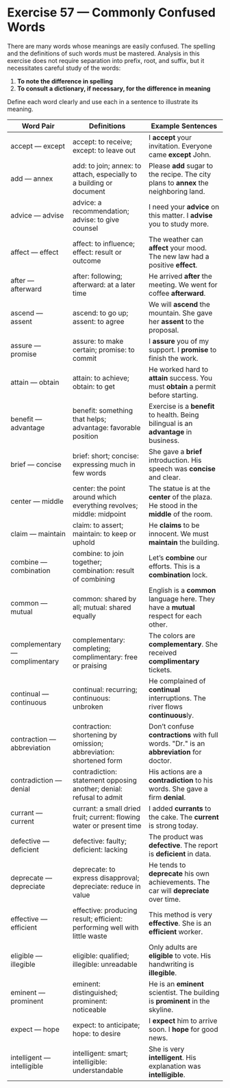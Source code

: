 # Exercise 57 — Commonly Confused Words

There are many words whose meanings are easily confused. The spelling and the definitions of such words must be mastered. Analysis in this exercise does not require separation into prefix, root, and suffix, but it necessitates careful study of the words:  

1. **To note the difference in spelling**  
2. **To consult a dictionary, if necessary, for the difference in meaning**  

Define each word clearly and use each in a sentence to illustrate its meaning.  

| Word Pair | Definitions | Example Sentences |
|-----------|------------|------------------|
| accept — except | accept: to receive; except: to leave out | I **accept** your invitation. Everyone came **except** John. |
| add — annex | add: to join; annex: to attach, especially to a building or document | Please **add** sugar to the recipe. The city plans to **annex** the neighboring land. |
| advice — advise | advice: a recommendation; advise: to give counsel | I need your **advice** on this matter. I **advise** you to study more. |
| affect — effect | affect: to influence; effect: result or outcome | The weather can **affect** your mood. The new law had a positive **effect**. |
| after — afterward | after: following; afterward: at a later time | He arrived **after** the meeting. We went for coffee **afterward**. |
| ascend — assent | ascend: to go up; assent: to agree | We will **ascend** the mountain. She gave her **assent** to the proposal. |
| assure — promise | assure: to make certain; promise: to commit | I **assure** you of my support. I **promise** to finish the work. |
| attain — obtain | attain: to achieve; obtain: to get | He worked hard to **attain** success. You must **obtain** a permit before starting. |
| benefit — advantage | benefit: something that helps; advantage: favorable position | Exercise is a **benefit** to health. Being bilingual is an **advantage** in business. |
| brief — concise | brief: short; concise: expressing much in few words | She gave a **brief** introduction. His speech was **concise** and clear. |
| center — middle | center: the point around which everything revolves; middle: midpoint | The statue is at the **center** of the plaza. He stood in the **middle** of the room. |
| claim — maintain | claim: to assert; maintain: to keep or uphold | He **claims** to be innocent. We must **maintain** the building. |
| combine — combination | combine: to join together; combination: result of combining | Let’s **combine** our efforts. This is a **combination** lock. |
| common — mutual | common: shared by all; mutual: shared equally | English is a **common** language here. They have a **mutual** respect for each other. |
| complementary — complimentary | complementary: completing; complimentary: free or praising | The colors are **complementary**. She received **complimentary** tickets. |
| continual — continuous | continual: recurring; continuous: unbroken | He complained of **continual** interruptions. The river flows **continuous**ly. |
| contraction — abbreviation | contraction: shortening by omission; abbreviation: shortened form | Don’t confuse **contractions** with full words. "Dr." is an **abbreviation** for doctor. |
| contradiction — denial | contradiction: statement opposing another; denial: refusal to admit | His actions are a **contradiction** to his words. She gave a firm **denial**. |
| currant — current | currant: a small dried fruit; current: flowing water or present time | I added **currants** to the cake. The **current** is strong today. |
| defective — deficient | defective: faulty; deficient: lacking | The product was **defective**. The report is **deficient** in data. |
| deprecate — depreciate | deprecate: to express disapproval; depreciate: reduce in value | He tends to **deprecate** his own achievements. The car will **depreciate** over time. |
| effective — efficient | effective: producing result; efficient: performing well with little waste | This method is very **effective**. She is an **efficient** worker. |
| eligible — illegible | eligible: qualified; illegible: unreadable | Only adults are **eligible** to vote. His handwriting is **illegible**. |
| eminent — prominent | eminent: distinguished; prominent: noticeable | He is an **eminent** scientist. The building is **prominent** in the skyline. |
| expect — hope | expect: to anticipate; hope: to desire | I **expect** him to arrive soon. I **hope** for good news. |
| intelligent — intelligible | intelligent: smart; intelligible: understandable | She is very **intelligent**. His explanation was **intelligible**. |
